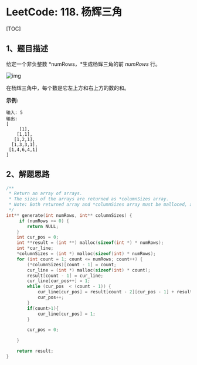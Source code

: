 # LeetCode: 118. 杨辉三角

[TOC]

## 1、题目描述

给定一个非负整数 *numRows，*生成杨辉三角的前 *numRows* 行。

![img](http://px3chmx10.bkt.clouddn.com/notebook/2019-09-19-034655.gif)

在杨辉三角中，每个数是它左上方和右上方的数的和。

**示例:**

```
输入: 5
输出:
[
     [1],
    [1,1],
   [1,2,1],
  [1,3,3,1],
 [1,4,6,4,1]
]
```

## 2、解题思路

```c
/**
 * Return an array of arrays.
 * The sizes of the arrays are returned as *columnSizes array.
 * Note: Both returned array and *columnSizes array must be malloced, assume caller calls free().
 */
int** generate(int numRows, int** columnSizes) {
     if (numRows <= 0) {
        return NULL;
    }
    int cur_pos = 0;
    int **result = (int **) malloc(sizeof(int *) * numRows);
    int *cur_line;
    *columnSizes = (int *) malloc(sizeof(int) * numRows);
    for (int count = 1; count <= numRows; count++) {
        (*columnSizes)[count - 1] = count;
        cur_line = (int *) malloc(sizeof(int) * count);
        result[count - 1] = cur_line;
        cur_line[cur_pos++] = 1;
        while (cur_pos  < (count - 1)) {
            cur_line[cur_pos] = result[count - 2][cur_pos - 1] + result[count - 2][cur_pos];
            cur_pos++;
        }
        if(count>1){
            cur_line[cur_pos] = 1;
        }

        cur_pos = 0;

    }

    return result;
}
```

